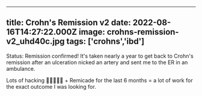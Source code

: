 
---
title: Crohn's Remission v2
date: 2022-08-16T14:27:22.000Z
image: crohns-remission-v2_uhd40c.jpg
tags: ['crohns','ibd']
---

Status: Remission confirmed!
It's taken nearly a year to get back to Crohn's remission after an ulceration nicked an artery and sent me to the ER in an ambulance. 

Lots of hacking 🥦🧬🧘‍♂️🏃 + Remicade for the last 6 months = a lot of work for the exact outcome I was looking for.